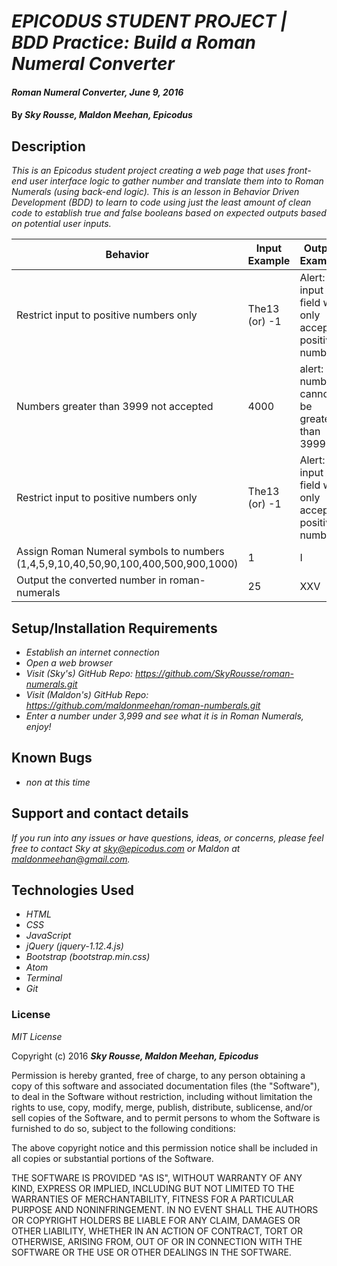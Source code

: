 # _EPICODUS STUDENT PROJECT | BDD Practice: Build a Roman Numeral Converter_

#### _Roman Numeral Converter, June 9, 2016_

#### By _**Sky Rousse, Maldon Meehan, Epicodus**_

## Description

_This is an Epicodus student project creating a web page that uses front-end user interface logic to gather number and translate them into to Roman Numerals (using back-end logic). This is an lesson in Behavior Driven Development (BDD) to learn to code using just the least amount of clean code to establish true and false booleans based on expected outputs based on potential user inputs._

Behavior  | Input Example | Output Example
------------- | ------------- | -------------
Restrict input to positive numbers only  | The13 (or) -1  | Alert: input field will only accept positive numbers
Numbers greater than 3999 not accepted| 4000  | alert: numbers cannot be greater than 3999
Restrict input to positive numbers only  | The13 (or) -1  | Alert: input field will only accept positive numbers
Assign Roman Numeral symbols to numbers (1,4,5,9,10,40,50,90,100,400,500,900,1000)| 1 | I
Output the converted number in roman-numerals | 25 |XXV

## Setup/Installation Requirements

* _Establish an internet connection_
* _Open a web browser_
* _Visit (Sky's) GitHub Repo: <a href="https://github.com/SkyRousse/roman-numerals.git">https://github.com/SkyRousse/roman-numerals.git</a>_
* _Visit (Maldon's) GitHub Repo: <a href="https://github.com/maldonmeehan/roman-numberals.git">https://github.com/maldonmeehan/roman-numberals.git</a>_
* _Enter a number under 3,999 and see what it is in Roman Numerals, enjoy!_

## Known Bugs

* _non at this time_

## Support and contact details

_If you run into any issues or have questions, ideas, or concerns, please feel free to contact Sky at <a href="mailto:sky@epicodus.com">sky@epicodus.com</a> or Maldon at <a href="mailto:maldonmeehan@gmail.com">maldonmeehan@gmail.com</a>._

## Technologies Used

* _HTML_
* _CSS_
* _JavaScript_
* _jQuery (jquery-1.12.4.js)_
* _Bootstrap (bootstrap.min.css)_
* _Atom_
* _Terminal_
* _Git_

### License

*MIT License*

Copyright (c) 2016 **_Sky Rousse, Maldon Meehan, Epicodus_**

Permission is hereby granted, free of charge, to any person obtaining a copy of this software and associated documentation files (the "Software"), to deal in the Software without restriction, including without limitation the rights to use, copy, modify, merge, publish, distribute, sublicense, and/or sell copies of the Software, and to permit persons to whom the Software is furnished to do so, subject to the following conditions:

The above copyright notice and this permission notice shall be included in all copies or substantial portions of the Software.

THE SOFTWARE IS PROVIDED "AS IS", WITHOUT WARRANTY OF ANY KIND, EXPRESS OR IMPLIED, INCLUDING BUT NOT LIMITED TO THE WARRANTIES OF MERCHANTABILITY, FITNESS FOR A PARTICULAR PURPOSE AND NONINFRINGEMENT. IN NO EVENT SHALL THE AUTHORS OR COPYRIGHT HOLDERS BE LIABLE FOR ANY CLAIM, DAMAGES OR OTHER LIABILITY, WHETHER IN AN ACTION OF CONTRACT, TORT OR OTHERWISE, ARISING FROM, OUT OF OR IN CONNECTION WITH THE SOFTWARE OR THE USE OR OTHER DEALINGS IN THE SOFTWARE.
